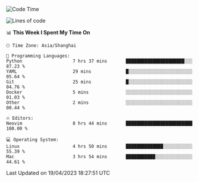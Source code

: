 <!--START_SECTION:waka-->
![Code Time](http://img.shields.io/badge/Code%20Time-1%2C294%20hrs%2013%20mins-blue)

![Lines of code](https://img.shields.io/badge/From%20Hello%20World%20I%27ve%20Written-267.4%20thousand%20lines%20of%20code-blue)

📊 **This Week I Spent My Time On** 

```text
🕑︎ Time Zone: Asia/Shanghai

💬 Programming Languages: 
Python                   7 hrs 37 mins       ██████████████████████░░░   87.23 % 
YAML                     29 mins             █░░░░░░░░░░░░░░░░░░░░░░░░   05.64 % 
Git                      25 mins             █░░░░░░░░░░░░░░░░░░░░░░░░   04.76 % 
Docker                   5 mins              ░░░░░░░░░░░░░░░░░░░░░░░░░   01.03 % 
Other                    2 mins              ░░░░░░░░░░░░░░░░░░░░░░░░░   00.44 % 

🔥 Editors: 
Neovim                   8 hrs 44 mins       █████████████████████████   100.00 % 

💻 Operating System: 
Linux                    4 hrs 50 mins       ██████████████░░░░░░░░░░░   55.39 % 
Mac                      3 hrs 54 mins       ███████████░░░░░░░░░░░░░░   44.61 % 
```


 Last Updated on 19/04/2023 18:27:51 UTC
<!--END_SECTION:waka-->
